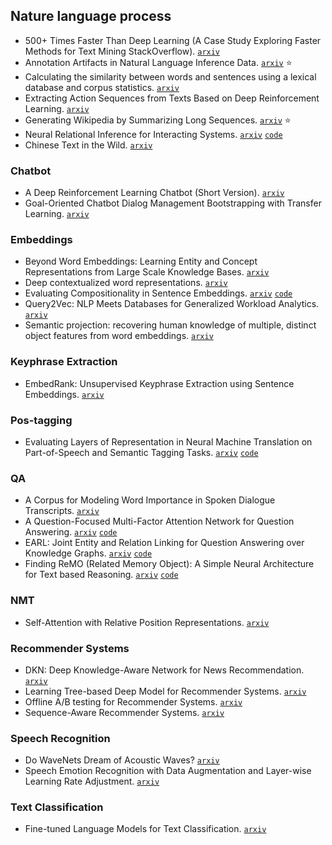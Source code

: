 ## Nature language process

- 500+ Times Faster Than Deep Learning (A Case Study Exploring Faster Methods for Text Mining StackOverflow). [`arxiv`](https://arxiv.org/abs/1802.05319)
- Annotation Artifacts in Natural Language Inference Data. [`arxiv`](https://arxiv.org/abs/1803.02324) :star:
- Calculating the similarity between words and sentences using a lexical database and corpus statistics. [`arxiv`](https://arxiv.org/abs/1802.05667)
- Extracting Action Sequences from Texts Based on Deep Reinforcement Learning. [`arxiv`](https://arxiv.org/abs/1803.02632)
- Generating Wikipedia by Summarizing Long Sequences. [`arxiv`](https://arxiv.org/abs/1801.10198) :star:
- Neural Relational Inference for Interacting Systems. [`arxiv`](https://arxiv.org/abs/1802.04687) [`code`](https://github.com/ethanfetaya/nri)
- Chinese Text in the Wild. [`arxiv`](https://arxiv.org/abs/1803.00085)

### Chatbot

- A Deep Reinforcement Learning Chatbot (Short Version). [`arxiv`](https://arxiv.org/abs/1801.06700)
- Goal-Oriented Chatbot Dialog Management Bootstrapping with Transfer Learning. [`arxiv`](https://arxiv.org/abs/1802.00500)

### Embeddings

- Beyond Word Embeddings: Learning Entity and Concept Representations from Large Scale Knowledge Bases. [`arxiv`](https://arxiv.org/abs/1801.00388)
- Deep contextualized word representations. [`arxiv`](https://arxiv.org/abs/1802.05365)
- Evaluating Compositionality in Sentence Embeddings. [`arxiv`](https://arxiv.org/abs/1802.04302) [`code`](https://github.com/ishita-dg/ScrambleTests)
- Query2Vec: NLP Meets Databases for Generalized Workload Analytics. [`arxiv`](https://arxiv.org/abs/1801.05613)
- Semantic projection: recovering human knowledge of multiple, distinct object features from word embeddings. [`arxiv`](https://arxiv.org/abs/1802.01241)

### Keyphrase Extraction

- EmbedRank: Unsupervised Keyphrase Extraction using Sentence Embeddings. [`arxiv`](https://arxiv.org/abs/1801.04470)

### Pos-tagging

- Evaluating Layers of Representation in Neural Machine Translation on Part-of-Speech and Semantic Tagging Tasks. [`arxiv`](https://arxiv.org/abs/1801.07772) [`code`](https://github.com/boknilev/nmt-repr-analysis)

### QA

- A Corpus for Modeling Word Importance in Spoken Dialogue Transcripts. [`arxiv`](https://arxiv.org/abs/1801.09746)
- A Question-Focused Multi-Factor Attention Network for Question Answering. [`arxiv`](https://arxiv.org/abs/1801.08290) [`code`](https://github.com/nusnlp/amanda)
- EARL: Joint Entity and Relation Linking for Question Answering over Knowledge Graphs. [`arxiv`](https://arxiv.org/abs/1801.03825) [`code`](https://github.com//AskNowQA/EARL)
- Finding ReMO (Related Memory Object): A Simple Neural Architecture for Text based Reasoning. [`arxiv`](https://arxiv.org/abs/1801.08459) [`code`](https://github.com/juung/RMN)

### NMT

- Self-Attention with Relative Position Representations. [`arxiv`](https://arxiv.org/abs/1803.02155)

### Recommender Systems

- DKN: Deep Knowledge-Aware Network for News Recommendation. [`arxiv`](https://arxiv.org/abs/1801.08284)
- Learning Tree-based Deep Model for Recommender Systems. [`arxiv`](https://arxiv.org/abs/1801.02294)
- Offline A/B testing for Recommender Systems. [`arxiv`](https://arxiv.org/abs/1801.07030)
- Sequence-Aware Recommender Systems. [`arxiv`](https://arxiv.org/abs/1802.08452)

### Speech Recognition

- Do WaveNets Dream of Acoustic Waves? [`arxiv`](https://arxiv.org/abs/1802.08370)
- Speech Emotion Recognition with Data Augmentation and Layer-wise Learning Rate Adjustment. [`arxiv`](https://arxiv.org/abs/1802.05630)

### Text Classification

- Fine-tuned Language Models for Text Classification. [`arxiv`](https://arxiv.org/abs/1801.06146)

